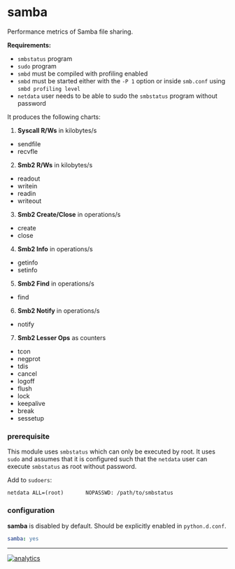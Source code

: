 # samba

Performance metrics of Samba file sharing.

**Requirements:**

-   `smbstatus` program
-   `sudo` program
-   `smbd` must be compiled with profiling enabled
-   `smbd` must be started either with the `-P 1` option or inside `smb.conf` using `smbd profiling level`
-   `netdata` user needs to be able to sudo the `smbstatus` program without password

It produces the following charts:

1.  **Syscall R/Ws** in kilobytes/s

-   sendfile
-   recvfle

2.  **Smb2 R/Ws** in kilobytes/s

-   readout
-   writein
-   readin
-   writeout

3.  **Smb2 Create/Close** in operations/s

-   create
-   close

4.  **Smb2 Info** in operations/s

-   getinfo
-   setinfo

5.  **Smb2 Find** in operations/s

-   find

6.  **Smb2 Notify** in operations/s

-   notify

7.  **Smb2 Lesser Ops** as counters

-   tcon
-   negprot
-   tdis
-   cancel
-   logoff
-   flush
-   lock
-   keepalive
-   break
-   sessetup

### prerequisite

This module uses `smbstatus` which can only be executed by root.  It uses
`sudo` and assumes that it is configured such that the `netdata` user can
execute `smbstatus` as root without password.

Add to `sudoers`:

```
netdata ALL=(root)       NOPASSWD: /path/to/smbstatus
```

### configuration

 **samba** is disabled by default. Should be explicitly enabled in `python.d.conf`.

```yaml
samba: yes
```

- - -

[![analytics](https://www.google-analytics.com/collect?v=1&aip=1&t=pageview&_s=1&ds=github&dr=https%3A%2F%2Fgithub.com%2Fnetdata%2Fnetdata&dl=https%3A%2F%2Fmy-netdata.io%2Fgithub%2Fcollectors%2Fpython.d.plugin%2Fsamba%2FREADME&_u=MAC~&cid=5792dfd7-8dc4-476b-af31-da2fdb9f93d2&tid=UA-64295674-3)]()
